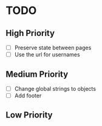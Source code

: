 # TODO

## High Priority

- [ ] Preserve state between pages
- [ ] Use the url for usernames

## Medium Priority

- [ ] Change global strings to objects
- [ ] Add footer

## Low Priority
